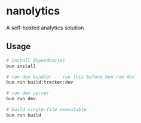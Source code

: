 # nanolytics

A self-hosted analytics solution

## Usage

```bash
# install dependencies
bun install

# run dev bundler -- run this before bun run dev
bun run build:tracker:dev

# run dev server
bun run dev

# build single-file executable
bun run build
```
